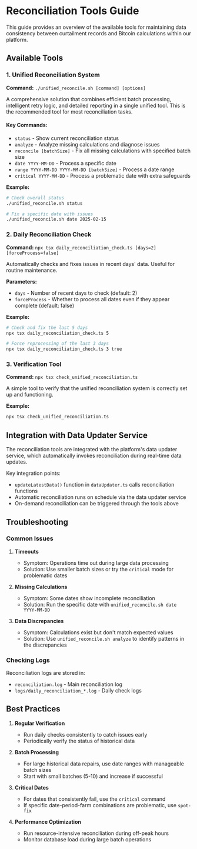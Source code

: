 # Reconciliation Tools Guide

This guide provides an overview of the available tools for maintaining data consistency between curtailment records and Bitcoin calculations within our platform.

## Available Tools

### 1. Unified Reconciliation System

**Command:** `./unified_reconcile.sh [command] [options]`

A comprehensive solution that combines efficient batch processing, intelligent retry logic, and detailed reporting in a single unified tool. This is the recommended tool for most reconciliation tasks.

#### Key Commands:

- `status` - Show current reconciliation status
- `analyze` - Analyze missing calculations and diagnose issues
- `reconcile [batchSize]` - Fix all missing calculations with specified batch size
- `date YYYY-MM-DD` - Process a specific date
- `range YYYY-MM-DD YYYY-MM-DD [batchSize]` - Process a date range
- `critical YYYY-MM-DD` - Process a problematic date with extra safeguards

**Example:**
```bash
# Check overall status
./unified_reconcile.sh status

# Fix a specific date with issues
./unified_reconcile.sh date 2025-02-15
```

### 2. Daily Reconciliation Check

**Command:** `npx tsx daily_reconciliation_check.ts [days=2] [forceProcess=false]`

Automatically checks and fixes issues in recent days' data. Useful for routine maintenance.

**Parameters:**
- `days` - Number of recent days to check (default: 2)
- `forceProcess` - Whether to process all dates even if they appear complete (default: false)

**Example:**
```bash
# Check and fix the last 5 days
npx tsx daily_reconciliation_check.ts 5

# Force reprocessing of the last 3 days
npx tsx daily_reconciliation_check.ts 3 true
```

### 3. Verification Tool

**Command:** `npx tsx check_unified_reconciliation.ts`

A simple tool to verify that the unified reconciliation system is correctly set up and functioning.

**Example:**
```bash
npx tsx check_unified_reconciliation.ts
```

## Integration with Data Updater Service

The reconciliation tools are integrated with the platform's data updater service, which automatically invokes reconciliation during real-time data updates.

Key integration points:
- `updateLatestData()` function in `dataUpdater.ts` calls reconciliation functions
- Automatic reconciliation runs on schedule via the data updater service
- On-demand reconciliation can be triggered through the tools above

## Troubleshooting

### Common Issues

1. **Timeouts**
   - Symptom: Operations time out during large data processing
   - Solution: Use smaller batch sizes or try the `critical` mode for problematic dates

2. **Missing Calculations**
   - Symptom: Some dates show incomplete reconciliation
   - Solution: Run the specific date with `unified_reconcile.sh date YYYY-MM-DD`

3. **Data Discrepancies**
   - Symptom: Calculations exist but don't match expected values
   - Solution: Use `unified_reconcile.sh analyze` to identify patterns in the discrepancies

### Checking Logs

Reconciliation logs are stored in:
- `reconciliation.log` - Main reconciliation log
- `logs/daily_reconciliation_*.log` - Daily check logs

## Best Practices

1. **Regular Verification**
   - Run daily checks consistently to catch issues early
   - Periodically verify the status of historical data

2. **Batch Processing**
   - For large historical data repairs, use date ranges with manageable batch sizes
   - Start with small batches (5-10) and increase if successful

3. **Critical Dates**
   - For dates that consistently fail, use the `critical` command
   - If specific date-period-farm combinations are problematic, use `spot-fix`

4. **Performance Optimization**
   - Run resource-intensive reconciliation during off-peak hours
   - Monitor database load during large batch operations